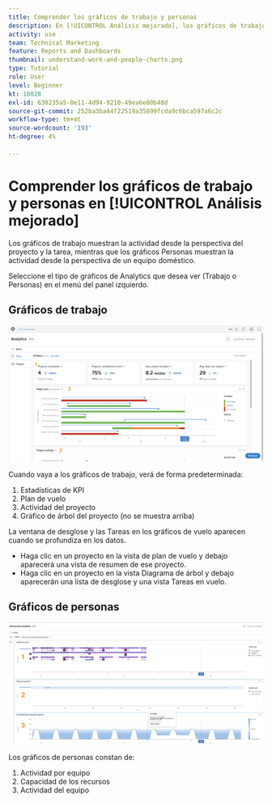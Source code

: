 ```yaml
---
title: Comprender los gráficos de trabajo y personas
description: En [!UICONTROL Análisis mejorado], los gráficos de trabajo muestran la actividad desde la perspectiva del proyecto y la tarea, mientras que los gráficos Personas muestran la actividad desde la perspectiva de un equipo doméstico.
activity: use
team: Technical Marketing
feature: Reports and Dashboards
thumbnail: understand-work-and-people-charts.png
type: Tutorial
role: User
level: Beginner
kt: 10028
exl-id: 630235a5-0e11-4d94-9210-49ea6e80b48d
source-git-commit: 252ba3ba44f22519a35899fcda9c6bca597a6c2c
workflow-type: tm+mt
source-wordcount: '193'
ht-degree: 4%

---
```


# Comprender los gráficos de trabajo y personas en [!UICONTROL Análisis mejorado]

Los gráficos de trabajo muestran la actividad desde la perspectiva del proyecto y la tarea, mientras que los gráficos Personas muestran la actividad desde la perspectiva de un equipo doméstico.

Seleccione el tipo de gráficos de Analytics que desea ver (Trabajo o Personas) en el menú del panel izquierdo.

## Gráficos de trabajo

![Una imagen de cómo encontrar la variable [!UICONTROL Analytics] en la función [!DNL Workfront Classic]](assets/section-1-1.png)

Cuando vaya a los gráficos de trabajo, verá de forma predeterminada:

1. Estadísticas de KPI
1. Plan de vuelo
1. Actividad del proyecto
1. Gráfico de árbol del proyecto (no se muestra arriba)

La ventana de desglose y las Tareas en los gráficos de vuelo aparecen cuando se profundiza en los datos.

* Haga clic en un proyecto en la vista de plan de vuelo y debajo aparecerá una vista de resumen de ese proyecto.
* Haga clic en un proyecto en la vista Diagrama de árbol y debajo aparecerán una lista de desglose y una vista Tareas en vuelo.

## Gráficos de personas

![Una imagen de cómo encontrar la variable [!UICONTROL Analytics] en la función [!DNL Workfront Classic]](assets/section-1-2.png)

Los gráficos de personas constan de:

1. Actividad por equipo
1. Capacidad de los recursos
1. Actividad del equipo

